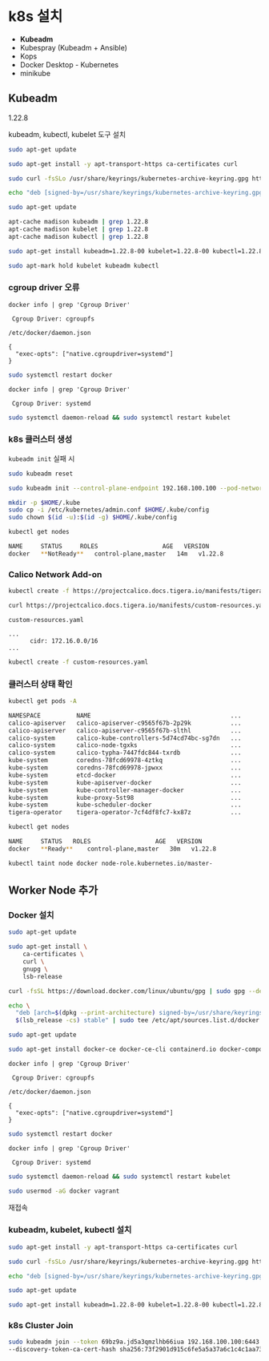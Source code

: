 # k8s 설치

- **Kubeadm**
- Kubespray (Kubeadm + Ansible)
- Kops
- Docker Desktop - Kubernetes
- minikube

## Kubeadm

1.22.8

kubeadm, kubectl, kubelet 도구 설치
``` bash
sudo apt-get update
```

``` bash
sudo apt-get install -y apt-transport-https ca-certificates curl
```

``` bash
sudo curl -fsSLo /usr/share/keyrings/kubernetes-archive-keyring.gpg https://packages.cloud.google.com/apt/doc/apt-key.gpg
```

``` bash
echo "deb [signed-by=/usr/share/keyrings/kubernetes-archive-keyring.gpg] https://apt.kubernetes.io/ kubernetes-xenial main" | sudo tee /etc/apt/sources.list.d/kubernetes.list
```

``` bash
sudo apt-get update
```

``` bash
apt-cache madison kubeadm | grep 1.22.8
apt-cache madison kubelet | grep 1.22.8
apt-cache madison kubectl | grep 1.22.8
```

``` bash
sudo apt-get install kubeadm=1.22.8-00 kubelet=1.22.8-00 kubectl=1.22.8-00 -y
```

``` bash
sudo apt-mark hold kubelet kubeadm kubectl
```

### cgroup driver 오류

``` 
docker info | grep 'Cgroup Driver'
 
 Cgroup Driver: cgroupfs
```

`/etc/docker/daemon.json`
```
{
  "exec-opts": ["native.cgroupdriver=systemd"]
}
```

``` bash
sudo systemctl restart docker
```

```
docker info | grep 'Cgroup Driver'

 Cgroup Driver: systemd
```

``` bash
sudo systemctl daemon-reload && sudo systemctl restart kubelet
```

### k8s 클러스터 생성
`kubeadm init` 실패 시
``` bash
sudo kubeadm reset
```

``` bash
sudo kubeadm init --control-plane-endpoint 192.168.100.100 --pod-network-cidr 172.16.0.0/16 --apiserver-advertise-address 192.168.100.100
```

``` bash
mkdir -p $HOME/.kube
sudo cp -i /etc/kubernetes/admin.conf $HOME/.kube/config
sudo chown $(id -u):$(id -g) $HOME/.kube/config
```

``` bash
kubectl get nodes

NAME     STATUS     ROLES                  AGE   VERSION
docker   **NotReady**   control-plane,master   14m   v1.22.8
```

### Calico Network Add-on
``` bash
kubectl create -f https://projectcalico.docs.tigera.io/manifests/tigera-operator.yaml
```

``` bash
curl https://projectcalico.docs.tigera.io/manifests/custom-resources.yaml -O
```

`custom-resources.yaml`
```
...
      cidr: 172.16.0.0/16
...
```

``` bash
kubectl create -f custom-resources.yaml
```

### 클러스터 상태 확인
``` bash
kubectl get pods -A   

NAMESPACE          NAME                                       ...
calico-apiserver   calico-apiserver-c9565f67b-2p29k           ...
calico-apiserver   calico-apiserver-c9565f67b-slthl           ...
calico-system      calico-kube-controllers-5d74cd74bc-sg7dn   ...
calico-system      calico-node-tgxks                          ...
calico-system      calico-typha-7447fdc844-txrdb              ...
kube-system        coredns-78fcd69978-4ztkq                   ...
kube-system        coredns-78fcd69978-jpwxx                   ...
kube-system        etcd-docker                                ...
kube-system        kube-apiserver-docker                      ...
kube-system        kube-controller-manager-docker             ...
kube-system        kube-proxy-5st98                           ...
kube-system        kube-scheduler-docker                      ...
tigera-operator    tigera-operator-7cf4df8fc7-kx87z           ...
```

``` bash
kubectl get nodes

NAME     STATUS   ROLES                  AGE   VERSION
docker   **Ready**    control-plane,master   30m   v1.22.8
```

``` bash
kubectl taint node docker node-role.kubernetes.io/master-
```

## Worker Node 추가
### Docker 설치
``` bash
sudo apt-get update
```

``` bash
sudo apt-get install \
    ca-certificates \
    curl \
    gnupg \
    lsb-release
```

``` bash
curl -fsSL https://download.docker.com/linux/ubuntu/gpg | sudo gpg --dearmor -o /usr/share/keyrings/docker-archive-keyring.gpg
```

``` bash
echo \
  "deb [arch=$(dpkg --print-architecture) signed-by=/usr/share/keyrings/docker-archive-keyring.gpg] https://download.docker.com/linux/ubuntu \
  $(lsb_release -cs) stable" | sudo tee /etc/apt/sources.list.d/docker.list > /dev/null
```

``` bash
sudo apt-get update
```

``` bash
sudo apt-get install docker-ce docker-ce-cli containerd.io docker-compose-plugin
```

```
docker info | grep 'Cgroup Driver'
 
 Cgroup Driver: cgroupfs
```

`/etc/docker/daemon.json`

```
{
  "exec-opts": ["native.cgroupdriver=systemd"]
}
```

``` bash
sudo systemctl restart docker
```

```
docker info | grep 'Cgroup Driver'

 Cgroup Driver: systemd
```

``` bash
sudo systemctl daemon-reload && sudo systemctl restart kubelet
```

``` bash
sudo usermod -aG docker vagrant
```

재접속

### kubeadm, kubelet, kubectl 설치

``` bash
sudo apt-get install -y apt-transport-https ca-certificates curl
```

``` bash
sudo curl -fsSLo /usr/share/keyrings/kubernetes-archive-keyring.gpg https://packages.cloud.google.com/apt/doc/apt-key.gpg
```

``` bash
echo "deb [signed-by=/usr/share/keyrings/kubernetes-archive-keyring.gpg] https://apt.kubernetes.io/ kubernetes-xenial main" | sudo tee /etc/apt/sources.list.d/kubernetes.list
```

``` bash
sudo apt-get update
```

``` bash
sudo apt-get install kubeadm=1.22.8-00 kubelet=1.22.8-00 kubectl=1.22.8-00 -y
```

### k8s Cluster Join

``` bash
sudo kubeadm join --token 69bz9a.jd5a3qmzlhb66iua 192.168.100.100:6443 \
--discovery-token-ca-cert-hash sha256:73f2901d915c6fe5a5a37a6c1c4c1aa73e36da2c3619e36c16d2387a856bc840
```